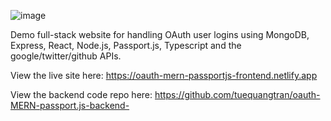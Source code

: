 ![image](https://user-images.githubusercontent.com/33226117/161585047-67d8e44d-28c6-4c74-8eea-504a32c59dce.png)

Demo full-stack website for handling OAuth user logins using MongoDB, Express, React, Node.js, Passport.js, Typescript and the google/twitter/github APIs.

View the live site here: https://oauth-mern-passportjs-frontend.netlify.app

View the backend code repo here: https://github.com/tuequangtran/oauth-MERN-passport.js-backend-
